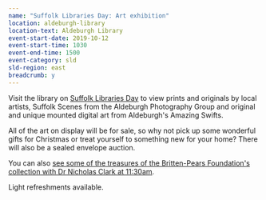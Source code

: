 ```yaml
---
name: "Suffolk Libraries Day: Art exhibition"
location: aldeburgh-library
location-text: Aldeburgh Library
event-start-date: 2019-10-12
event-start-time: 1030
event-end-time: 1500
event-category: sld
sld-region: east
breadcrumb: y
---
```


Visit the library on [Suffolk Libraries Day](/suffolk-libraries-day/) to view prints and originals by local artists, Suffolk Scenes from the Aldeburgh Photography Group and original and unique mounted digital art from Aldeburgh's Amazing Swifts.

All of the art on display will be for sale, so why not pick up some wonderful gifts for Christmas or treat yourself to something new for your home? There will also be a sealed envelope auction.

You can also [see some of the treasures of the Britten-Pears Foundation's collection with Dr Nicholas Clark at 11:30am](/events/aldeburgh-2019-10-12-sld-box-of-delights/).

Light refreshments available.
